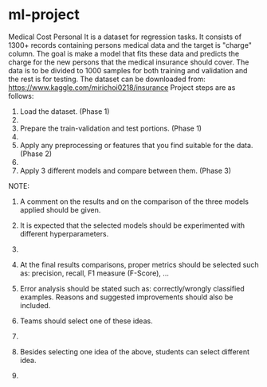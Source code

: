 # ml-project
Medical Cost Personal
It is a dataset for regression tasks. It consists of 1300+ records containing persons medical
data and the target is "charge" column. The goal is make a model that fits these data and
predicts the charge for the new persons that the medical insurance should cover. The data
is to be divided to 1000 samples for both training and validation and the rest is for testing.
The dataset can be downloaded from:
https://www.kaggle.com/mirichoi0218/insurance
Project steps are as follows:

1. Load the dataset. (Phase 1)
2. 
3. Prepare the train-validation and test portions. (Phase 1)
4. 
5. Apply any preprocessing or features that you find suitable for the data. (Phase 2)
6. 
7. Apply 3 different models and compare between them. (Phase 3)


NOTE:
1. A comment on the results and on the comparison of the three models applied should be
given.

2. It is expected that the selected models should be experimented with different hyperparameters.
3. 
4. At the final results comparisons, proper metrics should be selected such as: precision,
recall, F1 measure (F-Score), …

4. Error analysis should be stated such as: correctly/wrongly classified examples. Reasons
and suggested improvements should also be included.

5. Teams should select one of these ideas.
6. 
7. Besides selecting one idea of the above, students can select different idea.
8. 

